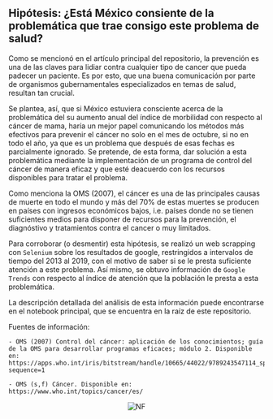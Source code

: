 ## Hipótesis: ¿Está México consiente de la problemática que trae consigo este problema de salud?

Como se mencionó en el artículo principal del repositorio, la prevención es una de las claves para lidiar contra cualquier tipo de cancer que pueda padecer un paciente. Es por esto, que una buena comunicación por parte de organismos gubernamentales especializados en temas de salud, resultan tan crucial. 

Se plantea, así, que si México estuviera consciente acerca de la problemática del su aumento anual del índice de morbilidad con respecto al cáncer de mama, haría un mejor papel comunicando los métodos más efectivos para prevenir el cáncer no solo en el mes de octubre, si no en todo el año, ya que es un problema que después de esas fechas es parcialmente ignorado. Se pretende, de esta forma, dar solución a esta problemática mediante la implementación de un programa de control del cáncer de manera eficaz y que esté deacuerdo con los recursos disponibles para tratar el problema.

Como menciona la OMS (2007), el cáncer es una de las principales causas de muerte en todo el mundo y más del 70% de estas muertes se producen en países con ingresos económicos bajos, i.e. países donde no se tienen suficientes medios para disponer de recursos para la prevención, el diagnóstivo y tratamientos contra el cancer o muy limitados. 

Para corroborar (o desmentir) esta hipótesis, se realizó un web scrapping con ```Selenium``` sobre los resultados de google, restringidos a intervalos de tiempo del 2013 al 2019, con el motivo de saber si se le presta suficiente atención a este problema. Así mismo, se obtuvo información de ```Google Trends``` con respecto al índice de atención que la población le presta a esta problemática. 

La descripción detallada del análisis de esta información puede encontrarse en el notebook principal, que se encuentra en la raíz de este repositorio.

Fuentes de información:

```
- OMS (2007) Control del cáncer: aplicación de los conocimientos; guía de la OMS para desarrollar programas eficaces; módulo 2. Disponible en: https://apps.who.int/iris/bitstream/handle/10665/44022/9789243547114_spa.pdf;jsessionid=91AEBDA1E532863DBDA78690D0F4A128?sequence=1

- OMS (s,f) Cáncer. Disponible en: https://www.who.int/topics/cancer/es/
```

<p align="center">
  <img src="img/gráficas/Mapa_cancer.png" alt="NF"/>
